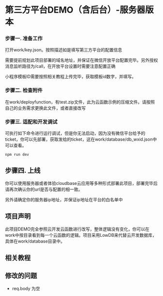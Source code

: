 # 第三方平台DEMO（含后台）-服务器版本

### 步骤一. 准备工作

打开work/key.json。按照描述如是填写第三方平台的配置信息

需要提前规划此项目部署的域名地址，并保证在微信开放平台配置完毕。另外授权消息监听路径为/call，在开放平台设置时需要注意配置正确

小程序模板ID需要按照相关教程上传完毕，获取模板id数字，并填写。

### 步骤二. 检查附件

在work/deployfunction，有test.zip文件，此为云函数示例的压缩文件。请按照自己的业务需求更换此文件，或者直接改写

### 步骤三. 适配和开发调试

可执行如下命令进行运行调试，但是你无法启动，因为没有微信平台给予的ticket，你可以先部署，获取发给的ticket，这在work/database/db_wxid.json中可以查看。

```
npm run dev
```

## 步骤四. 上线

你可以使用服务器或者体验cloudbase云应用等多种形式部署此项目，部署完毕后请再次确认你的url是否与配置的相一致。

另外请确定你的服务器ip地址，并保证ip地址在平台的白名单中

## 项目声明

此项目DEMO完全参照云开发云函数进行改写，整体逻辑没有变化，你可以在work中按目录看到每一个云函数的逻辑。项目采用LowDB来代替云开发数据库，具体在work/database目录中。

## 相关教程

## 修改的问题
- req.body 为空

